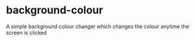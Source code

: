 # background-colour
A simple background colour changer which changes the colour anytime the screen is clicked
 
